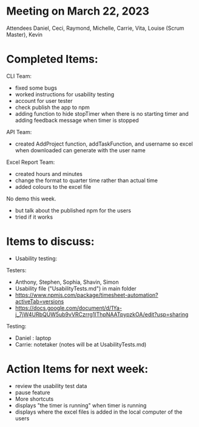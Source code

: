 # Meeting on March 22, 2023

Attendees
Daniel, Ceci, Raymond, Michelle, Carrie, Vita, Louise (Scrum Master), Kevin

# Completed Items:
CLI Team:
- fixed some bugs
- worked instructions for usability testing
- account for user tester
- check publish the app to npm
- adding function to hide stopTimer when there is no starting timer and adding feedback message when timer is stopped

API Team:
- created AddProject function, addTaskFunction, and username so excel when downloaded can generate with the user name 

Excel Report Team:
- created hours and minutes 
- change the format to quarter time rather than actual time
- added colours to the excel file

 
No demo this week.
- but talk about the published npm for the users 
- tried if it works

# Items to discuss:
- Usability testing: 

Testers: 
- Anthony, Stephen, Sophia, Shavin, Simon
- Usability file ("UsabilityTests.md") in main folder
- https://www.npmjs.com/package/timesheet-automation?activeTab=versions
- https://docs.google.com/document/d/1Ya-j_7jW4URbQUW5ub9vVRCzrrg1IThpNAATpypzkOA/edit?usp=sharing

Testing: 
- Daniel : laptop
- Carrie: notetaker (notes will be at UsabilityTests.md)

# Action Items for next week:
- review the usability test data 
- pause feature
- More shortcuts
- displays "the timer is running" when timer is running
- displays where the excel files is added in the local computer of the users
